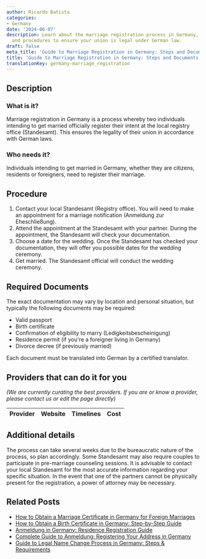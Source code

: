 ```yaml
---
author: Ricardo Batista
categories:
- Germany
date: '2024-06-07'
description: Learn about the marriage registration process in Germany, necessary documents,
  and procedures to ensure your union is legal under German law.
draft: false
meta_title: 'Guide to Marriage Registration in Germany: Steps and Documents'
title: 'Guide to Marriage Registration in Germany: Steps and Documents'
translationKey: germany-marriage_registration
---
```


## Description
### What is it?
Marriage registration in Germany is a process whereby two individuals intending to get married officially register their intent at the local registry office (Standesamt). This ensures the legality of their union in accordance with German laws.
### Who needs it?
Individuals intending to get married in Germany, whether they are citizens, residents or foreigners, need to register their marriage.

## Procedure
1. Contact your local Standesamt (Registry office). You will need to make an appointment for a marriage notification (Anmeldung zur Eheschließung).
2. Attend the appointment at the Standesamt with your partner. During the appointment, the Standesamt will check your documentation.
3. Choose a date for the wedding. Once the Standesamt has checked your documentation, they will offer you possible dates for the wedding ceremony.
4. Get married. The Standesamt official will conduct the wedding ceremony.

## Required Documents
The exact documentation may vary by location and personal situation, but typically the following documents may be required:
- Valid passport
- Birth certificate
- Confirmation of eligibility to marry (Ledigkeitsbescheinigung)
- Residence permit (if you're a foreigner living in Germany)
- Divorce decree (if previously married)
  
Each document must be translated into German by a certified translator.

## Providers that can do it for you

_(We are currently curating the best providers. If you are or know a provider, please contact us or edit the page directly)_

| Provider        |     Website     |     Timelines    |       Cost      |
| :-------------: | :-------------: |  :-------------: | :-------------: |

## Additional details
The process can take several weeks due to the bureaucratic nature of the process, so plan accordingly. Some Standesamt may also require couples to participate in pre-marriage counseling sessions. It is advisable to contact your local Standesamt for the most accurate information regarding your specific situation. In the event that one of the partners cannot be physically present for the registration, a power of attorney may be necessary.
## Related Posts

- [How to Obtain a Marriage Certificate in Germany for Foreign Marriages](https://tramitit.com/guides/germany/applying_for_a_marriage_certificate/)
- [How to Obtain a Birth Certificate in Germany: Step-by-Step Guide](https://tramitit.com/guides/germany/applying_for_a_birth_certificate/)
- [Anmeldung in Germany: Residence Registration Guide](https://tramitit.com/guides/germany/registration_of_residence/)
- [Complete Guide to Anmeldung: Registering Your Address in Germany](https://tramitit.com/guides/germany/change_of_address_registration/)
- [Guide to Legal Name Change Process in Germany: Steps & Requirements](https://tramitit.com/guides/germany/declaration_of_name_change/)